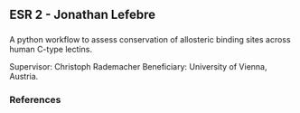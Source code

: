 ## ESR 2 - Jonathan Lefebre
### 
A python workflow to assess conservation of allosteric binding sites across human C-type lectins. 

Supervisor: Christoph Rademacher
Beneficiary: University of Vienna, Austria.  

### References

